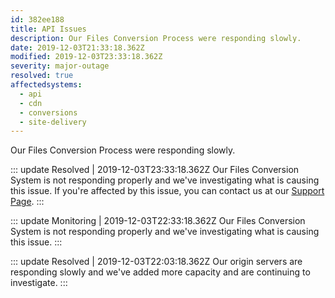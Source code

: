 ```yaml
---
id: 382ee188
title: API Issues
description: Our Files Conversion Process were responding slowly.
date: 2019-12-03T21:33:18.362Z
modified: 2019-12-03T23:33:18.362Z
severity: major-outage
resolved: true
affectedsystems:
  - api
  - cdn
  - conversions
  - site-delivery
---
```


Our Files Conversion Process were responding slowly.


::: update Resolved | 2019-12-03T23:33:18.362Z
Our Files Conversion System is not responding properly and we've investigating what is causing this issue. If you're affected by this issue, you can contact us at our [Support Page](https://demo.statusfy.co).
:::

::: update Monitoring | 2019-12-03T22:33:18.362Z
Our Files Conversion System is not responding properly and we've investigating what is causing this issue.
:::

::: update Resolved | 2019-12-03T22:03:18.362Z
Our origin servers are responding slowly and we've added more capacity and are continuing to investigate.
:::

